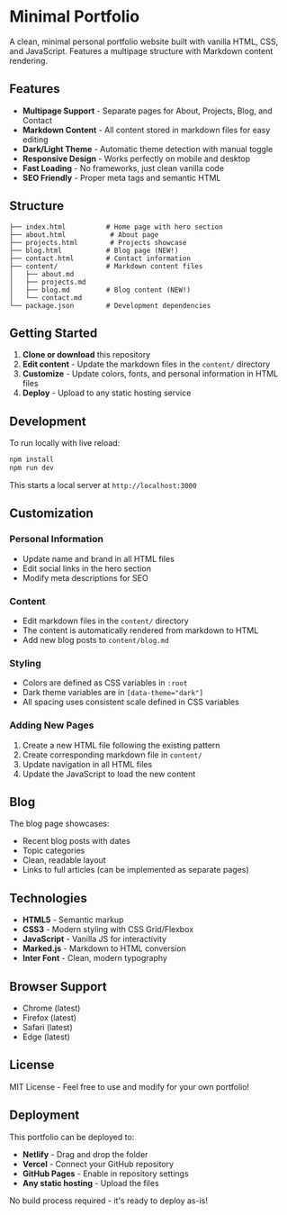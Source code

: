 # Minimal Portfolio

A clean, minimal personal portfolio website built with vanilla HTML, CSS, and JavaScript. Features a multipage structure with Markdown content rendering.

## Features

- **Multipage Support** - Separate pages for About, Projects, Blog, and Contact
- **Markdown Content** - All content stored in markdown files for easy editing
- **Dark/Light Theme** - Automatic theme detection with manual toggle
- **Responsive Design** - Works perfectly on mobile and desktop
- **Fast Loading** - No frameworks, just clean vanilla code
- **SEO Friendly** - Proper meta tags and semantic HTML

## Structure

```
├── index.html          # Home page with hero section
├── about.html           # About page
├── projects.html        # Projects showcase
├── blog.html           # Blog page (NEW!)
├── contact.html        # Contact information
├── content/            # Markdown content files
│   ├── about.md
│   ├── projects.md
│   ├── blog.md         # Blog content (NEW!)
│   └── contact.md
└── package.json        # Development dependencies
```

## Getting Started

1. **Clone or download** this repository
2. **Edit content** - Update the markdown files in the `content/` directory
3. **Customize** - Update colors, fonts, and personal information in HTML files
4. **Deploy** - Upload to any static hosting service

## Development

To run locally with live reload:

```bash
npm install
npm run dev
```

This starts a local server at `http://localhost:3000`

## Customization

### Personal Information
- Update name and brand in all HTML files
- Edit social links in the hero section
- Modify meta descriptions for SEO

### Content
- Edit markdown files in the `content/` directory
- The content is automatically rendered from markdown to HTML
- Add new blog posts to `content/blog.md`

### Styling
- Colors are defined as CSS variables in `:root`
- Dark theme variables are in `[data-theme="dark"]`
- All spacing uses consistent scale defined in CSS variables

### Adding New Pages
1. Create a new HTML file following the existing pattern
2. Create corresponding markdown file in `content/`
3. Update navigation in all HTML files
4. Update the JavaScript to load the new content

## Blog

The blog page showcases:
- Recent blog posts with dates
- Topic categories
- Clean, readable layout
- Links to full articles (can be implemented as separate pages)

## Technologies

- **HTML5** - Semantic markup
- **CSS3** - Modern styling with CSS Grid/Flexbox
- **JavaScript** - Vanilla JS for interactivity
- **Marked.js** - Markdown to HTML conversion
- **Inter Font** - Clean, modern typography

## Browser Support

- Chrome (latest)
- Firefox (latest)
- Safari (latest)
- Edge (latest)

## License

MIT License - Feel free to use and modify for your own portfolio!

## Deployment

This portfolio can be deployed to:
- **Netlify** - Drag and drop the folder
- **Vercel** - Connect your GitHub repository
- **GitHub Pages** - Enable in repository settings
- **Any static hosting** - Upload the files

No build process required - it's ready to deploy as-is!